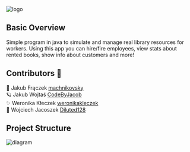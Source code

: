 ![logo](https://user-images.githubusercontent.com/67759414/119734808-c88ef900-be7b-11eb-8068-fc487f509408.png)

  
## Basic Overview

 Simple program in java to simulate and manage real library resources for workers. Using this app you can hire/fire employees, view stats about rented books, show info about customers and more! 


## Contributors :handshake:
    
    
   :whale: Jakub Frączek [machnikovsky](https://github.com/machnikovsky) <br />
   :ringed_planet: Jakub Wojtaś [CodeByJacob](https://github.com/CodeByJacob) <br />
  ✨ Weronika Kłeczek [weronikakleczek](https://github.com/weronikakleczek) <br />
  :turtle: Wojciech Jacoszek [Diluted128](https://github.com/Diluted128)
  
## Project Structure
![diagram](https://user-images.githubusercontent.com/67759414/119734230-f6277280-be7a-11eb-9aeb-0421dcdab310.png)
